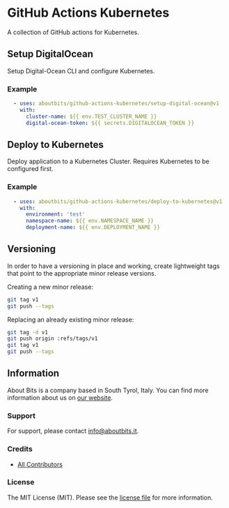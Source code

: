 # GitHub Actions Kubernetes

A collection of GitHub actions for Kubernetes.

## Setup DigitalOcean
Setup Digital-Ocean CLI and configure Kubernetes.

### Example

```yaml
  - uses: aboutbits/github-actions-kubernetes/setup-digital-ocean@v1
    with:
      cluster-name: ${{ env.TEST_CLUSTER_NAME }}
      digital-ocean-token: ${{ secrets.DIGITALOCEAN_TOKEN }}
```

## Deploy to Kubernetes
Deploy application to a Kubernetes Cluster. Requires Kubernetes to be configured first.

### Example

```yaml
  - uses: aboutbits/github-actions-kubernetes/deploy-to-kubernetes@v1
    with:
      environment: 'test'
      namespace-name: ${{ env.NAMESPACE_NAME }}
      deployment-name: ${{ env.DEPLOYMENT_NAME }}
```

## Versioning

In order to have a versioning in place and working, create lightweight tags that point to the appropriate minor release versions.

Creating a new minor release:

```bash
git tag v1
git push --tags
```

Replacing an already existing minor release:

```bash
git tag -d v1
git push origin :refs/tags/v1
git tag v1
git push --tags
```

## Information

About Bits is a company based in South Tyrol, Italy. You can find more information about us on [our website](https://aboutbits.it).

### Support

For support, please contact [info@aboutbits.it](mailto:info@aboutbits.it).

### Credits

- [All Contributors](../../contributors)

### License

The MIT License (MIT). Please see the [license file](license.md) for more information.
